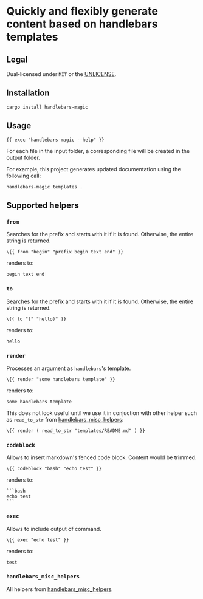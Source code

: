 # Quickly and flexibly generate content based on handlebars templates

## Legal

Dual-licensed under `MIT` or the [UNLICENSE](http://unlicense.org/).

## Installation

    cargo install handlebars-magic

## Usage

```
{{ exec "handlebars-magic --help" }}
```

For each file in the input folder, a corresponding file will be created in the output folder.

For example, this project generates updated documentation using the following call:

```
handlebars-magic templates .
```

## Supported helpers

### `from`

Searches for the prefix and starts with it if it is found. Otherwise, the entire string is returned.

    \{{ from "begin" "prefix begin text end" }}

renders to:

    begin text end

### `to`

Searches for the prefix and starts with it if it is found. Otherwise, the entire string is returned.

    \{{ to ")" "hello)" }}

renders to:

    hello

### `render`

Processes an argument as `handlebars`'s template.

    \{{ render "some handlebars template" }}

renders to:

    some handlebars template

This does not look useful until we use it in conjuction with other helper such as `read_to_str` from [handlebars_misc_helpers](https://crates.io/crates/handlebars_misc_helpers):

    \{{ render ( read_to_str "templates/README.md" ) }}

### `codeblock`

Allows to insert markdown's fenced code block. Content would be trimmed.

    \{{ codeblock "bash" "echo test" }}

renders to:

    ```bash
    echo test
    ```

### `exec`

Allows to include output of command.

    \{{ exec "echo test" }}

renders to:

    test

### `handlebars_misc_helpers`

All helpers from [handlebars_misc_helpers](https://crates.io/crates/handlebars_misc_helpers).